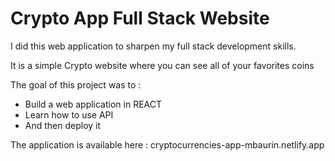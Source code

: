 # Crypto App Full Stack Website

I did this web application to sharpen my full stack development skills.

It is a simple Crypto website where you can see all of your favorites coins

The goal of this project was to :
  - Build a web application in REACT
  - Learn how to use API
  - And then deploy it

The application is available here : cryptocurrencies-app-mbaurin.netlify.app
